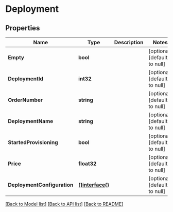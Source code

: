 # Deployment

## Properties
Name | Type | Description | Notes
------------ | ------------- | ------------- | -------------
**Empty** | **bool** |  | [optional] [default to null]
**DeploymentId** | **int32** |  | [optional] [default to null]
**OrderNumber** | **string** |  | [optional] [default to null]
**DeploymentName** | **string** |  | [optional] [default to null]
**StartedProvisioning** | **bool** |  | [optional] [default to null]
**Price** | **float32** |  | [optional] [default to null]
**DeploymentConfiguration** | [**[]interface{}**](interface{}.md) |  | [optional] [default to null]

[[Back to Model list]](../README.md#documentation-for-models) [[Back to API list]](../README.md#documentation-for-api-endpoints) [[Back to README]](../README.md)


